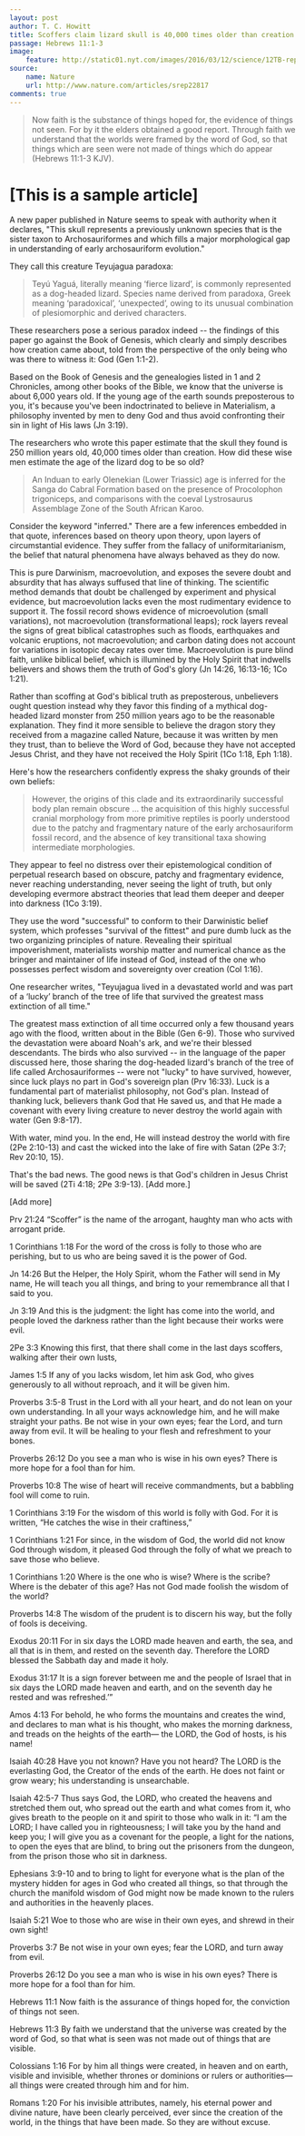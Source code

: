 ```yaml
---
layout: post
author: T. C. Howitt
title: Scoffers claim lizard skull is 40,000 times older than creation
passage: Hebrews 11:1-3
image:
    feature: http://static01.nyt.com/images/2016/03/12/science/12TB-reptile/12TB-reptile-articleLarge.jpg
source:
    name: Nature
    url: http://www.nature.com/articles/srep22817
comments: true
---
```


> Now faith is the substance of things hoped for, the evidence of things not seen.  For by it the elders obtained a good report.  Through faith we understand that the worlds were framed by the word of God, so that things which are seen were not made of things which do appear (Hebrews 11:1-3 KJV).

# [This is a sample article]

A new paper published in Nature seems to speak with authority when it declares, "This skull represents a previously unknown species that is the sister taxon to Archosauriformes and which fills a major morphological gap in understanding of early archosauriform evolution."

They call this creature Teyujagua paradoxa:

> Teyú Yaguá, literally meaning ‘fierce lizard’, is commonly represented as a dog-headed lizard. Species name derived from paradoxa, Greek meaning ‘paradoxical’, ‘unexpected’, owing to its unusual combination of plesiomorphic and derived characters.

These researchers pose a serious paradox indeed -- the findings of this paper go against the Book of Genesis, which clearly and simply describes how creation came about, told from the perspective of the only being who was there to witness it: God (Gen 1:1-2).

Based on the Book of Genesis and the genealogies listed in 1 and 2 Chronicles, among other books of the Bible, we know that the universe is about 6,000 years old.  If the young age of the earth sounds preposterous to you, it's because you've been indoctrinated to believe in Materialism, a philosophy invented by men to deny God and thus avoid confronting their sin in light of His laws (Jn 3:19).

The researchers who wrote this paper estimate that the skull they found is 250 million years old, 40,000 times older than creation.  How did these wise men estimate the age of the lizard dog to be so old?

> An Induan to early Olenekian (Lower Triassic) age is inferred for the Sanga do Cabral Formation based on the presence of Procolophon trigoniceps, and comparisons with the coeval Lystrosaurus Assemblage Zone of the South African Karoo.

Consider the keyword "inferred."  There are a few inferences embedded in that quote, inferences based on theory upon theory, upon layers of circumstantial evidence.  They suffer from the fallacy of uniformitarianism, the belief that natural phenomena have always behaved as they do now.

This is pure Darwinism, macroevolution, and exposes the severe doubt and absurdity that has always suffused that line of thinking.  The scientific method demands that doubt be challenged by experiment and physical evidence, but macroevolution lacks even the most rudimentary evidence to support it.  The fossil record shows evidence of microevolution (small variations), not macroevolution (transformational leaps); rock layers reveal the signs of great biblical catastrophes such as floods, earthquakes and volcanic eruptions, not macroevolution; and carbon dating does not account for variations in isotopic decay rates over time.  Macroevolution is pure blind faith, unlike biblical belief, which is illumined by the Holy Spirit that indwells believers and shows them the truth of God's glory (Jn 14:26, 16:13-16; 1Co 1:21).

Rather than scoffing at God's biblical truth as preposterous, unbelievers ought question instead why they favor this finding of a mythical dog-headed lizard monster from 250 million years ago to be the reasonable explanation.  They find it more sensible to believe the dragon story they received from a magazine called Nature, because it was written by men they trust, than to believe the Word of God, because they have not accepted Jesus Christ, and they have not received the Holy Spirit (1Co 1:18, Eph 1:18).

Here's how the researchers confidently express the shaky grounds of their own beliefs:

> However, the origins of this clade and its extraordinarily successful body plan remain obscure ... the acquisition of this highly successful cranial morphology from more primitive reptiles is poorly understood due to the patchy and fragmentary nature of the early archosauriform fossil record, and the absence of key transitional taxa showing intermediate morphologies.

They appear to feel no distress over their epistemological condition of perpetual research based on obscure, patchy and fragmentary evidence, never reaching understanding, never seeing the light of truth, but only developing evermore abstract theories that lead them deeper and deeper into darkness (1Co 3:19).

They use the word "successful" to conform to their Darwinistic belief system, which professes "survival of the fittest" and pure dumb luck as the two organizing principles of nature.  Revealing their spiritual impoverishment, materialists worship matter and numerical chance as the bringer and maintainer of life instead of God, instead of the one who possesses perfect wisdom and sovereignty over creation (Col 1:16).

One researcher writes, "Teyujagua lived in a devastated world and was part of a ‘lucky’ branch of the tree of life that survived the greatest mass extinction of all time."

The greatest mass extinction of all time occurred only a few thousand years ago with the flood, written about in the Bible (Gen 6-9).  Those who survived the devastation were aboard Noah's ark, and we're their blessed descendants.  The birds who also survived -- in the language of the paper discussed here, those sharing the dog-headed lizard's branch of the tree of life called Archosauriformes -- were not "lucky" to have survived, however, since luck plays no part in God's sovereign plan (Prv 16:33).  Luck is a fundamental part of materialist philosophy, not God's plan.  Instead of thanking luck, believers thank God that He saved us, and that He made a covenant with every living creature to never destroy the world again with water (Gen 9:8-17).

With water, mind you.  In the end, He will instead destroy the world with fire (2Pe 2:10-13) and cast the wicked into the lake of fire with Satan (2Pe 3:7; Rev 20:10, 15).

That's the bad news.  The good news is that God's children in Jesus Christ will be saved (2Ti 4:18; 2Pe 3:9-13).  [Add more.]

[Add more]

Prv 21:24
“Scoffer” is the name of the arrogant, haughty man who acts with arrogant pride.

1 Corinthians 1:18
For the word of the cross is folly to those who are perishing, but to us who are being saved it is the power of God.

Jn 14:26
But the Helper, the Holy Spirit, whom the Father will send in My name, He will teach you all things, and bring to your remembrance all that I said to you.

Jn 3:19
And this is the judgment: the light has come into the world, and people loved the darkness rather than the light because their works were evil.

2Pe 3:3
Knowing this first, that there shall come in the last days scoffers, walking after their own lusts,

James 1:5
If any of you lacks wisdom, let him ask God, who gives generously to all without reproach, and it will be given him.

Proverbs 3:5-8
Trust in the Lord with all your heart, and do not lean on your own understanding.  In all your ways acknowledge him, and he will make straight your paths.  Be not wise in your own eyes; fear the Lord, and turn away from evil.  It will be healing to your flesh and refreshment to your bones.

Proverbs 26:12
Do you see a man who is wise in his own eyes? There is more hope for a fool than for him.

Proverbs 10:8
The wise of heart will receive commandments, but a babbling fool will come to ruin.

1 Corinthians 3:19
For the wisdom of this world is folly with God. For it is written, “He catches the wise in their craftiness,”

1 Corinthians 1:21
For since, in the wisdom of God, the world did not know God through wisdom, it pleased God through the folly of what we preach to save those who believe.

1 Corinthians 1:20
Where is the one who is wise? Where is the scribe? Where is the debater of this age? Has not God made foolish the wisdom of the world?

Proverbs 14:8
The wisdom of the prudent is to discern his way, but the folly of fools is deceiving.

Exodus 20:11
For in six days the LORD made heaven and earth, the sea, and all that is in them, and rested on the seventh day. Therefore the LORD blessed the Sabbath day and made it holy.

Exodus 31:17
It is a sign forever between me and the people of Israel that in six days the LORD made heaven and earth, and on the seventh day he rested and was refreshed.’”

Amos 4:13
For behold, he who forms the mountains and creates the wind, and declares to man what is his thought, who makes the morning darkness, and treads on the heights of the earth— the LORD, the God of hosts, is his name!

Isaiah 40:28
Have you not known? Have you not heard? The LORD is the everlasting God, the Creator of the ends of the earth. He does not faint or grow weary; his understanding is unsearchable.

Isaiah 42:5-7
Thus says God, the LORD, who created the heavens and stretched them out, who spread out the earth and what comes from it, who gives breath to the people on it and spirit to those who walk in it: “I am the LORD; I have called you in righteousness; I will take you by the hand and keep you; I will give you as a covenant for the people, a light for the nations, to open the eyes that are blind, to bring out the prisoners from the dungeon, from the prison those who sit in darkness.

Ephesians 3:9-10
and to bring to light for everyone what is the plan of the mystery hidden for ages in God who created all things, so that through the church the manifold wisdom of God might now be made known to the rulers and authorities in the heavenly places.

Isaiah 5:21
Woe to those who are wise in their own eyes, and shrewd in their own sight!

Proverbs 3:7
Be not wise in your own eyes; fear the LORD, and turn away from evil.

Proverbs 26:12
Do you see a man who is wise in his own eyes? There is more hope for a fool than for him.

Hebrews 11:1
Now faith is the assurance of things hoped for, the conviction of things not seen.

Hebrews 11:3
By faith we understand that the universe was created by the word of God, so that what is seen was not made out of things that are visible.

Colossians 1:16
For by him all things were created, in heaven and on earth, visible and invisible, whether thrones or dominions or rulers or authorities—all things were created through him and for him.

Romans 1:20
For his invisible attributes, namely, his eternal power and divine nature, have been clearly perceived, ever since the creation of the world, in the things that have been made. So they are without excuse.